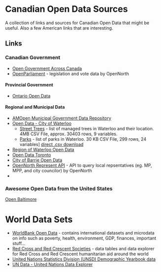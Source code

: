 # Canadian Open Data Sources
A collection of links and sources for Canadian Open Data that might be useful. Also a few American links that are interesting.

## Links

### Canadian Government
* [Open Government Across Canada](http://open.canada.ca/en/maps/open-data-canada)
* [OpenParliament](https://openparliament.ca/) - legislation and vote data by OpenNorth
#### Provincial Government
* [Ontario Open Data](https://www.ontario.ca/page/sharing-government-data)

#### Regional and Municipal Data
* [AMOpen Municipal Government Data Repository](https://amopen.amo.on.ca/)
* [Open Data - City of Waterloo](http://www.waterloo.ca/en/government/opendata.asp)
  * [Street Trees](http://opendata.city-of-waterloo.opendata.arcgis.com/datasets/bc27d191db554b4aba8845b1d60dd16c_0) - list of managed trees in Waterloo and their location. 4MB CSV File, approx. 30403 rows, 9 variables. 
  * [Parks](http://opendata.city-of-waterloo.opendata.arcgis.com/datasets/5934645858f24c06944352c0ce285b4e_0) - list of parks in Waterloo. 30 KB CSV File, 299 rows, 24 variables] [direct .csv download](http://opendata.city-of-waterloo.opendata.arcgis.com/datasets/5934645858f24c06944352c0ce285b4e_0.csv)
* [Region of Waterloo Open Data](http://www.regionofwaterloo.ca/en/regionalGovernment/OpenDataHome.asp)
* [Open Data Toronto](http://www1.toronto.ca/wps/portal/contentonly?vgnextoid=9e56e03bb8d1e310VgnVCM10000071d60f89RCRD)
* [City of Barrie Open Data](https://opendata.barrie.ca/)
* [OpenNorth Represent API](http://represent.opennorth.ca/) - API to query local repsentatives (eg. MP, MPP, and city councilor) by OpenNorth
* 
### Awesome Open Data from the United States
[Open Baltimore](https://data.baltimorecity.gov/)

# World Data Sets
* [WorldBank Open Data](http://data.worldbank.org/) - contains international datasets and microdata on info such as poverty, health, environment, GDP, finances, important stuff...
* [Red Cross and Red Crescent Societies](http://www.ifrc.org/en/who-we-are/data-explorer/) - data tables and data explorer for Red Cross and Red Crescent humanitarian aid around the world
* [United Nations Statistics Division (UNSD) Demographic Yearbook data](http://unstats.un.org/unsd/demographic/products/dyb/dyb2.htm)
* [UN Data - United Nations Data Explorer](http://data.un.org/Explorer.aspx)
